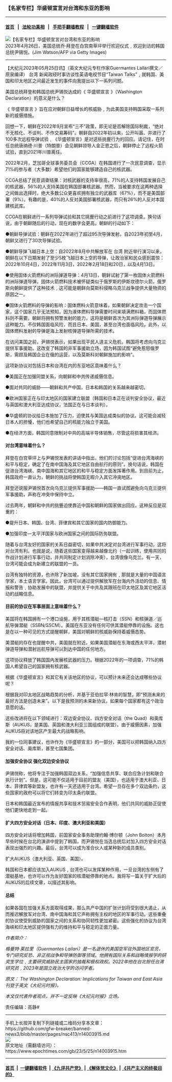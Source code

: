 ### 【名家专栏】华盛顿宣言对台湾和东亚的影响
------------------------

#### [首页](https://github.com/gfw-breaker/banned-news3/blob/master/README.md) &nbsp;&nbsp;|&nbsp;&nbsp; [法轮功真相](https://github.com/begood0513/basic/blob/master/README.md)  &nbsp;&nbsp;|&nbsp;&nbsp; [手把手翻墙教程](https://github.com/gfw-breaker/guides/wiki)  &nbsp;&nbsp;|&nbsp;&nbsp; [一键翻墙软件](https://github.com/gfw-breaker/nogfw/blob/master/README.md)  



<div><img alt="【名家专栏】华盛顿宣言对台湾和东亚的影响" class="attachment-djy_600_400 size-djy_600_400 wp-post-image" src="https://i.epochtimes.com/assets/uploads/2023/05/id14003916-WashingtonKoreaGettyImages-1252195691-1200x800-600x400.jpg"/>
<div class="caption">
 2023年4月26日，美国总统乔‧拜登在白宫南草坪举行欢迎仪式﹐欢迎到访的韩国总统尹锡悦。(Jim Watson/AFP via Getty Images)
</div></div><hr/>


<div><p>
 【大纪元2023年05月25日讯】（英文大纪元专栏作家Guermantes Lailari撰文／原泉编译）
 <ok href="https://www.epochtimes.com/gb/tag/%E5%8F%B0%E6%B9%BE.html">
  台湾
 </ok>
 新闻政经时事访谈性英语电视节目“Taiwan Talks”﹐就韩国、美国和印太地区之间最近发生的事件向我提出以下一系列问题。
</p>
<p>
 美国总统拜登和韩国总统尹锡悦达成的《
 <ok href="https://www.epochtimes.com/gb/tag/%E5%8D%8E%E7%9B%9B%E9%A1%BF%E5%AE%A3%E8%A8%80.html">
  华盛顿宣言
 </ok>
 》（Washington Declaration）的意义是什么？
</p>
<p>
 《
 <ok href="https://www.epochtimes.com/gb/tag/%E5%8D%8E%E7%9B%9B%E9%A1%BF%E5%AE%A3%E8%A8%80.html">
  华盛顿宣言
 </ok>
 》旨在应对朝鲜日益增长的核威胁﹐为此美国支持韩国采取一系列新的威慑措施。
</p>
<p>
 回想一下，朝鲜在2022年9月宣布“三不”政策，即无论是否解除国际制裁，“绝对不无核化、不谈判、不作交易筹码”。朝鲜自2022年初以来，公开叫嚣、并进行了100多次远程导弹试验﹐《华盛顿宣言》是对这些挑舋行为的回应。请记住，在时任总统唐纳德‧川普（特朗普）会见朝鲜领导人金正恩之后，朝鲜停止了远程火箭试验，直到2021年川普离任。
</p>
<p>
 2022年2月，芝加哥全球事务委员会（CCGA）在韩国进行了一次民意调查，显示71%的参与者（大多数）希望他们的国家能够建造自己的核武器。
</p>
<p>
 CCGA总结了民意调查结果：对核武器的支持率很高，71%的人支持韩国发展自己的核武器，56%的人支持美国在韩国部署核武器。然而，当被要求在这两种选择之间做出选择时，绝大多数公众更喜欢拥有独立的武器库（67%），而不是美国部署（9%）。有趣的是，40%的人反对美国部署核武器，而只有26%的人反对本国建核武库。
</p>
<p>
 CCGA在朝鲜进行一系列导弹试验和其它挑舋行动之前进行了这项调查。换句话说，由于朝鲜随后的行动，现在的数字会更高。朝鲜的行动如下：
</p>
<p>
 ●朝鲜导弹试验：朝鲜在2022年进行了超过95次导弹发射。自2023年初至4月，朝鲜又进行了30次导弹试验。
</p>
<p>
 ●朝鲜导弹飞越日本上空：自2022年8月中共解放军在
 <ok href="https://www.epochtimes.com/gb/tag/%E5%8F%B0%E6%B9%BE.html">
  台湾
 </ok>
 附近举行演习以来，朝鲜在以下日期发射了至少5枚飞越日本上空的导弹，让政治家和民众感到震惊：2022年10月4日，2022年11月3日，2022年2月18日和20日，以及4月13日。
</p>
<p>
 ●使用固体火箭燃料的洲际弹道导弹：4月13日，朝鲜试射了第一枚固体火箭燃料的洲际弹道导弹。固体火箭燃料技术被怀疑类似于俄罗斯的伊斯坎德尔火箭。俄罗斯向朝鲜提供了这种技术﹐这可能是朝鲜向莫斯科侵略乌克兰战争提供大量物资的原因之一。
</p>
<p>
 ●固体火箭燃料的导弹的影响：固体燃料火箭意味着，如果朝鲜决定攻击一个国家，这个国家几乎无法预知，因为液体燃料导弹需要时间来填满燃料箱，而固体燃料则不需要。朝鲜将拥有预警发射的能力，这将是朝鲜首次为其洲际弹道导弹展示这种能力。不仅韩国面临风险，而且日本、美国，甚至台湾也面临风险。此外，以固体燃料发射的导弹是海上发射核弹道导弹所需的技术。
</p>
<p>
 在访问美国之前，尹锡悦表示，如果出现平民人道主义危机，韩国将考虑向乌克兰提供军事援助。这改变了韩国的非军事援助立场，因为韩国试图“避免惹怒俄罗斯，需顾及韩国企业在俄的运营，以及莫斯科对朝鲜施加的影响”。
</p>
<p>
 这项新协议对包括日本和台湾在内的东亚地区意味着什么？
</p>
<p>
 ●美国正在加强同盟关系，向朝鲜和中共传递威慑信息。
</p>
<p>
 ●面对共同的威胁——朝鲜和共产中国，日本和韩国的关系越来越密切。
</p>
<p>
 ●欧洲国家正在与印太地区的国家建立联盟（韩国和日本正在谈判安全协议，最近与英国和澳大利亚达成协议，法国正在与日本谈判）。
</p>
<p>
 ●华盛顿的协议给日本施加了压力，迫使其与美国达成类似的协议。这可能会减轻日本人的担懮，他们也希望自己的核能力独立于美国。
</p>
<p>
 ●在经济方面，韩国同意限制对中共的高端半导体销售，尽管这将损害其经济。
</p>
<h4>
 对台湾意味着什么？
</h4>
<p>
 拜登在白宫草坪上与尹锡悦发表的讲话中指出，他们的讨论包括“促进台湾海峡的和平与稳定，确定了在南中国海及其它地区自由航行的原则”。换句话说，韩国在促进台湾海峡、南中国海和其它地区的和平与稳定方面发挥著作用。到目前为止，韩国政府一直认为，朝鲜的挑战将使韩国无暇介入其它冲突地区。
</p>
<p>
 拜登还说服尹锡悦首次向乌克兰提供军事援助——韩国一直试图避免向乌克兰提供军事援助，声称在冲突中保持中立。
</p>
<p>
 过去两年，朝鲜和中共的挑舋迫使靠近中国和朝鲜的国家做出回应。这种反应是双重的：
</p>
<p>
 ●提升日本、韩国、台湾、菲律宾和其它国家的国内防御能力。
</p>
<p>
 ●加强印度—太平洋国家与欧洲国家之间的国际防务联盟。
</p>
<p>
 随着与台湾友好的国家的关系日益密切，如果中共决定对台湾进行军事行动，这将对台湾有利。也就是说，随着这些国家变得越来越像北约（一起训练，使用共同的作战计划进行军事行动，并共同制定计划消除冲突），台湾很像乌克兰。有一天，台湾可能会成为新建立的联盟的一员。
</p>
<p>
 台湾有独特的资源，也许除了新加坡，没有其它国家拥有﹐那就是大量的中国语言学家，本土语言学家。因此，台湾可以通过提供解放军在台海内外活动的信息、情报和警告﹐协助发展中的联盟，并提供关于中共及其跟班在印太地区及其它地区活动的战略信息。
</p>
<h4>
 目前的协议在军事层面上意味着什么？
</h4>
<p>
 美国将在韩国拥有一个港口设施，用于其核潜艇—核打击（SSN）和核弹道／巡航导弹潜艇（SSBN/SSCM）。美国在东亚没有任何可供其潜艇停靠的设施。这也是在以一种可见的方式提醒朝鲜，美国对朝鲜的核威胁保持着威慑态势。
</p>
<p>
 美潜艇的存在也提醒中共，美国就在附近。如果美国潜艇在东海或西太平洋，潜射弹道导弹和潜射巡航导弹可以到达中国的任何地方。
</p>
<p>
 这项协议释放了韩国国内发展核武器的压力。根据2022年的一项调查，71%的韩国人希望自己的国家拥有核武器。
</p>
<p>
 根据《华盛顿宣言》和其它有关该地区的协议，可以预计未来还会达成哪些协议呢？
</p>
<p>
 根据我对印太地区战略趋势的分析，并基于亚伯拉罕‧林肯的智慧，即“预测未来的最好方法是创造未来”。以下是我预测的未来新协议，如果每个国家都有这个政治意愿的话。
</p>
<p>
 这些改进将在以下领域进行：双边安全协议、四方安全对话（the Quad）和奥库斯（AUKUS，是美国、英国和澳大利亚三国组成的联盟）。由于威慑因素，加强AUKUS将对该地区产生最大的战略影响。
</p>
<p>
 我的一位同事建议，也许作为《华盛顿宣言》的一部分，美国可以把韩国纳入四方安全对话、奥库斯，甚至七国集团。
</p>
<h4>
 加强安全协议 强化双边安全协议
</h4>
<p>
 尹锡悦称，他将专注于加强韩国双边关系，“加强信息共享、联合应急计划和联合执行计划”。但是，这可能不仅适用于目前的盟友（美国），也适用于澳大利亚、日本、菲律宾等新盟友，也许有一天还适用于台湾。希望一旦存在多个双边条约，这些国家的政府可以将它们转变为印太条约联盟。
</p>
<p>
 日本和韩国最近宣布的情报共享和技术贸易安全合作表明，他们共同的威胁正促使他们更快地走到一起。
</p>
<h4>
 扩大四方安全对话（日本、印度、澳大利亚和美国）
</h4>
<p>
 四方安全对话将增加韩国，前国家安全事务助理约翰‧博尔顿（John Bolton）本月早些时候在台北的演讲中提到了韩国，而尹锡悦在当选总统后对加入四方安全对话表现出强烈的兴趣。最后，台湾可以成为准合伙人或某种新的成员类别。
</p>
<p>
 扩大AUKUS（澳大利亚、英国、美国）。
</p>
<p>
 韩国和日本都应该加入AUKUS﹐台湾也可以发挥某种作用，一旦台湾的东侧有了潜艇基地，也许可以作为友好国家的核潜艇停靠的地点。我将写一篇关于扩大后的AUKUS的后续文章，以描述其影响。
</p>
<h4>
 总结
</h4>
<p>
 如果各国在加强关系方面取得成果，那么共产中国的扩张计划将受到很大遏止，从而推迟解放军对台湾、南中国海和其它声称拥有主权的地区的军事行动。这些重叠的协议使受到威胁的国家之间的关系和协同韧性更加紧密。这些强化的协议为台湾海峡和印太地区提供强有力的维持和平与稳定的正面力量。
</p>
<p>
 <em>
  作者简介：
 </em>
</p>
<p>
 <em>
  格曼特‧莱拉里（Guermantes Lailari）是一名退休的美国空军驻外国地区官员，专门研究反恐、非正规战争和导弹防御等领域。他拥有国际关系和战略情报学的研究生学位﹐主要研究威胁民主国家的独裁和极权政权。2022年他在台北担任台湾研究员﹐2023年是国立政治大学的访问学者。
 </em>
</p>
<p>
 <em>
  原文：
  <ok href="https://www.theepochtimes.com/the-washington-declaration-implications-for-taiwan-and-east-asia_5258082.html">
   The Washington Declaration: Implications for Taiwan and East Asia
  </ok>
  刊登于英文《大纪元时报》。
 </em>
</p>
<p>
 <em>
  本文仅代表作者观点，并不一定反映《大纪元时报》立场。
 </em>
</p>
<p>
 责任编辑：高静#
</p>
</div>
<hr/>
手机上长按并复制下列链接或二维码分享本文章：<br/>
https://github.com/gfw-breaker/banned-news3/blob/master/pages/nsc413/n14003915.md <br/>
<a href='https://github.com/gfw-breaker/banned-news3/blob/master/pages/nsc413/n14003915.md'><img src='https://github.com/gfw-breaker/banned-news3/blob/master/pages/nsc413/n14003915.md.png'/></a> <br/>
原文地址（需翻墙访问）：https://www.epochtimes.com/gb/23/5/25/n14003915.htm


------------------------
#### [首页](https://github.com/gfw-breaker/banned-news3/blob/master/README.md) &nbsp;|&nbsp; [一键翻墙软件](https://github.com/gfw-breaker/nogfw/blob/master/README.md) &nbsp;| [《九评共产党》](https://github.com/gfw-breaker/9ping.md/blob/master/README.md#九评之一评共产党是什么) | [《解体党文化》](https://github.com/gfw-breaker/jtdwh.md/blob/master/README.md) | [《共产主义的终极目的》](https://github.com/gfw-breaker/gczydzjmd.md/blob/master/README.md)


<img src='http://gfw-breaker.win/banned-news3/pages/nsc413/n14003915.md' width='0px' height='0px'/>